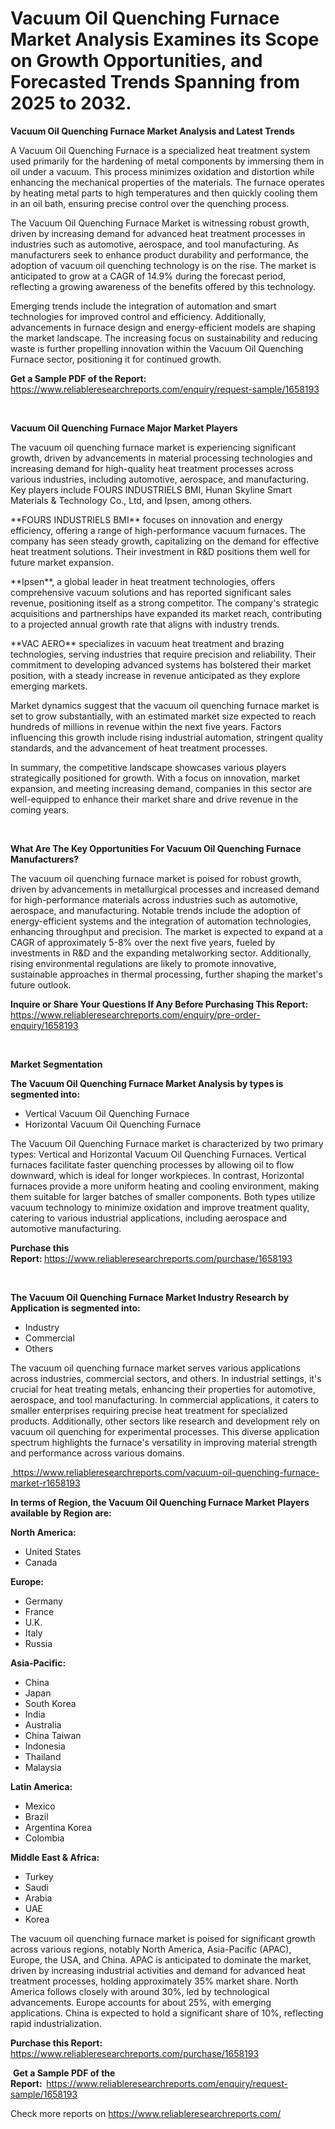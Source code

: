 <p><h1>Vacuum Oil Quenching Furnace Market Analysis Examines its Scope on Growth Opportunities, and Forecasted Trends Spanning from 2025 to 2032.</h1></p><p><strong>Vacuum Oil Quenching Furnace Market Analysis and Latest Trends</strong></p>
<p><p>A Vacuum Oil Quenching Furnace is a specialized heat treatment system used primarily for the hardening of metal components by immersing them in oil under a vacuum. This process minimizes oxidation and distortion while enhancing the mechanical properties of the materials. The furnace operates by heating metal parts to high temperatures and then quickly cooling them in an oil bath, ensuring precise control over the quenching process.</p><p>The Vacuum Oil Quenching Furnace Market is witnessing robust growth, driven by increasing demand for advanced heat treatment processes in industries such as automotive, aerospace, and tool manufacturing. As manufacturers seek to enhance product durability and performance, the adoption of vacuum oil quenching technology is on the rise. The market is anticipated to grow at a CAGR of 14.9% during the forecast period, reflecting a growing awareness of the benefits offered by this technology.</p><p>Emerging trends include the integration of automation and smart technologies for improved control and efficiency. Additionally, advancements in furnace design and energy-efficient models are shaping the market landscape. The increasing focus on sustainability and reducing waste is further propelling innovation within the Vacuum Oil Quenching Furnace sector, positioning it for continued growth.</p></p>
<p><strong>Get a Sample PDF of the Report:&nbsp;</strong> <a href="https://www.reliableresearchreports.com/enquiry/request-sample/1658193?utm_campaign=2030&utm_medium=2&utm_source=Github&utm_content=ia&utm_term=17022025&utm_id=vacuum-oil-quenching-furnace">https://www.reliableresearchreports.com/enquiry/request-sample/1658193</a></p>
<p>&nbsp;</p>
<p><strong>Vacuum Oil Quenching Furnace Major Market Players</strong></p>
<p><p>The vacuum oil quenching furnace market is experiencing significant growth, driven by advancements in material processing technologies and increasing demand for high-quality heat treatment processes across various industries, including automotive, aerospace, and manufacturing. Key players include FOURS INDUSTRIELS BMI, Hunan Skyline Smart Materials & Technology Co., Ltd, and Ipsen, among others.</p><p>**FOURS INDUSTRIELS BMI** focuses on innovation and energy efficiency, offering a range of high-performance vacuum furnaces. The company has seen steady growth, capitalizing on the demand for effective heat treatment solutions. Their investment in R&D positions them well for future market expansion.</p><p>**Ipsen**, a global leader in heat treatment technologies, offers comprehensive vacuum solutions and has reported significant sales revenue, positioning itself as a strong competitor. The company's strategic acquisitions and partnerships have expanded its market reach, contributing to a projected annual growth rate that aligns with industry trends.</p><p>**VAC AERO** specializes in vacuum heat treatment and brazing technologies, serving industries that require precision and reliability. Their commitment to developing advanced systems has bolstered their market position, with a steady increase in revenue anticipated as they explore emerging markets.</p><p>Market dynamics suggest that the vacuum oil quenching furnace market is set to grow substantially, with an estimated market size expected to reach hundreds of millions in revenue within the next five years. Factors influencing this growth include rising industrial automation, stringent quality standards, and the advancement of heat treatment processes.</p><p>In summary, the competitive landscape showcases various players strategically positioned for growth. With a focus on innovation, market expansion, and meeting increasing demand, companies in this sector are well-equipped to enhance their market share and drive revenue in the coming years.</p></p>
<p>&nbsp;</p>
<p><strong>What Are The Key Opportunities For Vacuum Oil Quenching Furnace Manufacturers?</strong></p>
<p><p>The vacuum oil quenching furnace market is poised for robust growth, driven by advancements in metallurgical processes and increased demand for high-performance materials across industries such as automotive, aerospace, and manufacturing. Notable trends include the adoption of energy-efficient systems and the integration of automation technologies, enhancing throughput and precision. The market is expected to expand at a CAGR of approximately 5-8% over the next five years, fueled by investments in R&D and the expanding metalworking sector. Additionally, rising environmental regulations are likely to promote innovative, sustainable approaches in thermal processing, further shaping the market's future outlook.</p></p>
<p><strong>Inquire or Share Your Questions If Any Before Purchasing This Report:</strong> <a href="https://www.reliableresearchreports.com/enquiry/pre-order-enquiry/1658193?utm_campaign=2030&utm_medium=2&utm_source=Github&utm_content=ia&utm_term=17022025&utm_id=vacuum-oil-quenching-furnace">https://www.reliableresearchreports.com/enquiry/pre-order-enquiry/1658193</a></p>
<p>&nbsp;</p>
<p><strong>Market Segmentation</strong></p>
<p><strong>The Vacuum Oil Quenching Furnace Market Analysis by types is segmented into:</strong></p>
<p><ul><li>Vertical Vacuum Oil Quenching Furnace</li><li>Horizontal Vacuum Oil Quenching Furnace</li></ul></p>
<p><p>The Vacuum Oil Quenching Furnace market is characterized by two primary types: Vertical and Horizontal Vacuum Oil Quenching Furnaces. Vertical furnaces facilitate faster quenching processes by allowing oil to flow downward, which is ideal for longer workpieces. In contrast, Horizontal furnaces provide a more uniform heating and cooling environment, making them suitable for larger batches of smaller components. Both types utilize vacuum technology to minimize oxidation and improve treatment quality, catering to various industrial applications, including aerospace and automotive manufacturing.</p></p>
<p><strong>Purchase this Report:&nbsp;</strong><a href="https://www.reliableresearchreports.com/purchase/1658193?utm_campaign=2030&utm_medium=2&utm_source=Github&utm_content=ia&utm_term=17022025&utm_id=vacuum-oil-quenching-furnace">https://www.reliableresearchreports.com/purchase/1658193</a></p>
<p>&nbsp;</p>
<p><strong>The Vacuum Oil Quenching Furnace Market Industry Research by Application is segmented into:</strong></p>
<p><ul><li>Industry</li><li>Commercial</li><li>Others</li></ul></p>
<p><p>The vacuum oil quenching furnace market serves various applications across industries, commercial sectors, and others. In industrial settings, it's crucial for heat treating metals, enhancing their properties for automotive, aerospace, and tool manufacturing. In commercial applications, it caters to smaller enterprises requiring precise heat treatment for specialized products. Additionally, other sectors like research and development rely on vacuum oil quenching for experimental processes. This diverse application spectrum highlights the furnace's versatility in improving material strength and performance across various domains.</p></p>
<p><a href="https://www.reliableresearchreports.com/vacuum-oil-quenching-furnace-market-r1658193?utm_campaign=2030&utm_medium=2&utm_source=Github&utm_content=ia&utm_term=17022025&utm_id=vacuum-oil-quenching-furnace">&nbsp;https://www.reliableresearchreports.com/vacuum-oil-quenching-furnace-market-r1658193</a></p>
<p><strong>In terms of Region, the Vacuum Oil Quenching Furnace Market Players available by Region are:</strong></p>
<p>
    <p> <strong> North America: </strong>
        <ul>
            <li>United States</li>
            <li>Canada</li>
        </ul>
        </p> 
    <p> <strong> Europe: </strong>
        <ul>
            <li>Germany</li>
            <li>France</li>
            <li>U.K.</li>
            <li>Italy</li>
            <li>Russia</li>
        </ul>
        </p> 
    <p> <strong> Asia-Pacific: </strong>
        <ul>
            <li>China</li>
            <li>Japan</li>
            <li>South Korea</li>
            <li>India</li>
            <li>Australia</li>
            <li>China Taiwan</li>
            <li>Indonesia</li>
            <li>Thailand</li>
            <li>Malaysia</li>
        </ul>
        </p> 
    <p> <strong> Latin America: </strong>
        <ul>
            <li>Mexico</li>
            <li>Brazil</li>
            <li>Argentina Korea</li>
            <li>Colombia</li>
        </ul>
        </p> 
    <p> <strong> Middle East & Africa: </strong>
        <ul>
            <li>Turkey</li>
            <li>Saudi</li>
            <li>Arabia</li>
            <li>UAE</li>
            <li>Korea</li>
        </ul>
    </p>
    </p>
<p><p>The vacuum oil quenching furnace market is poised for significant growth across various regions, notably North America, Asia-Pacific (APAC), Europe, the USA, and China. APAC is anticipated to dominate the market, driven by increasing industrial activities and demand for advanced heat treatment processes, holding approximately 35% market share. North America follows closely with around 30%, led by technological advancements. Europe accounts for about 25%, with emerging applications. China is expected to hold a significant share of 10%, reflecting rapid industrialization.</p></p>
<p><strong>Purchase this Report: </strong><a href="https://www.reliableresearchreports.com/purchase/1658193?utm_campaign=2030&utm_medium=2&utm_source=Github&utm_content=ia&utm_term=17022025&utm_id=vacuum-oil-quenching-furnace">https://www.reliableresearchreports.com/purchase/1658193</a></p>
<p>&nbsp;<strong>Get a Sample PDF of the Report:&nbsp;&nbsp;</strong><a href="https://www.reliableresearchreports.com/enquiry/request-sample/1658193?utm_campaign=2030&utm_medium=2&utm_source=Github&utm_content=ia&utm_term=17022025&utm_id=vacuum-oil-quenching-furnace">https://www.reliableresearchreports.com/enquiry/request-sample/1658193</a></p>
<p><strong></strong></p>
<p>Check more reports on <a href="https://www.reliableresearchreports.com/?utm_campaign=2030&utm_medium=2&utm_source=Github&utm_content=ia&utm_term=17022025&utm_id=vacuum-oil-quenching-furnace">https://www.reliableresearchreports.com/</a></p>